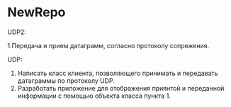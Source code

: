 # NewRepo
UDP2:

1.Передача и прием датаграмм, согласно протоколу сопряжения.



UDP:

1. Написать класс клиента, позволяющего принимать и передавать датаграммы по протоколу UDP.
2. Разработать приложение для отображения приянтой и переданной информации с помощью объекта класса пункта 1.
